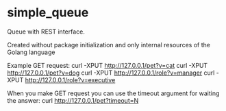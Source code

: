 # simple_queue
Queue with REST interface.

Created without package initialization and only internal resources of the Golang language

Example GET request:
curl -XPUT http://127.0.0.1/pet?v=cat
curl -XPUT http://127.0.0.1/pet?v=dog
curl -XPUT http://127.0.0.1/role?v=manager
curl -XPUT http://127.0.0.1/role?v=executive

When you make GET request you can use the timeout argument for waiting the answer:
curl http://127.0.0.1/pet?timeout=N

